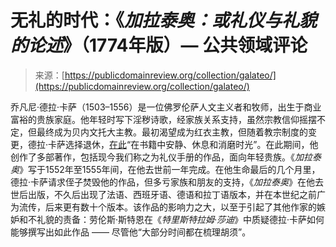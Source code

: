 <!--yml

category: 未分类

date: 2024-05-27 14:43:06

-->

# 无礼的时代：《*加拉泰奥：或礼仪与礼貌的论述*》（1774年版）— 公共领域评论

> 来源：[https://publicdomainreview.org/collection/galateo/](https://publicdomainreview.org/collection/galateo/)

[](#p-0-4)

乔凡尼·德拉·卡萨（1503–1556）是一位佛罗伦萨人文主义者和牧师，出生于商业富裕的贵族家庭。他年轻时写下淫秽诗歌，经家族关系支持，虽然宗教信仰摇摆不定，但最终成为贝内文托大主教。最初渴望成为红衣主教，但随着教宗制度的变更，德拉·卡萨选择退休，[在此](https://core.ac.uk/download/pdf/93158081.pdf)“在书籍中安静、休息和消磨时光”。在此期间，他创作了多部著作，包括现今我们称之为礼仪手册的作品，面向年轻贵族。《*加拉泰奥*》写于1552年至1555年间，在他去世前一年完成。在他生命最后的几个月里，德拉·卡萨请求侄子焚毁他的作品，但多亏家族和朋友的支持，《*加拉泰奥*》在他去世后出版，不久后出现了法语、西班牙语、德语和拉丁语版本，并在本世纪之前广为流传，后来更有数十个版本。该作品的影响力之大，以至于引起了其他作家的嫉妒和不礼貌的责备：劳伦斯·斯特恩在《*特里斯特拉姆·莎迪*》中质疑德拉·卡萨如何能够撰写出如此作品 —— 尽管他“大部分时间都在梳理胡须”。
